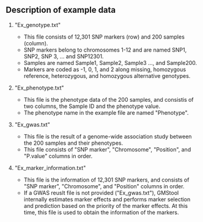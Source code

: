 ## Description of example data 
  

1. "Ex_genotype.txt" 
   - This file consists of 12,301 SNP markers (row) and 200 samples (column).
   - SNP markers belong to chromosomes 1-12 and are named SNP1, SNP2, SNP 3, ... and SNP12301.
   - Samples are named Sample1, Sample2, Sample3 ..., and Sample200.
   - Markers are coded as -1, 0, 1, and 2 along missing, homozygous reference, heterozygous, and homozygous alternative genotypes. 



2. "Ex_phenotype.txt" 
   - This file is the phenotype data of the 200 samples, and consistis of two columns, the Sample ID and the phenotype value.
   - The phenotype name in the example file are named "Phenotype".



3. "Ex_gwas.txt"
   - This file is the result of a genome-wide association study between the 200 samples and their phenotypes.
   - This file consists of "SNP marker", "Chromosome", "Position", and "P.value" columns in order.
   


4. "Ex_marker_information.txt"
   - This file is the information of 12,301 SNP markers, and consists of "SNP marker", "Chromosome", and "Position" columns in order.
   - If a GWAS reuslt file is not provided ("Ex_gwas.txt"), GMStool internally estimates marker effects and performs marker selection and prediction based on the priority of the marker effects. At this time, this file is used to obtain the information of the markers.
   
   
